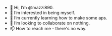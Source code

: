 - 👋 Hi, I’m @mazzi890.
- 👀 I’m interested in being myself.
- 🌱 I’m currently learning how to make some aps.
- 💞️ I’m looking to collaborate on nothing.
- 📫 How to reach me - there's no way.

<!---
mazzi890/mazzi890 is a ✨ special ✨ repository because its `README.md` (this file) appears on your GitHub profile.
You can click the Preview link to take a look at your changes.
--->

